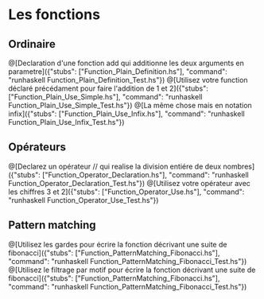 # Les fonctions
## Ordinaire
@[Declaration d'une fonction add qui additionne les deux arguments en parametre]({"stubs": ["Function_Plain_Definition.hs"], "command": "runhaskell Function_Plain_Definition_Test.hs"})
@[Utilisez votre function déclaré précédament pour faire l'addition de 1 et 2]({"stubs": ["Function_Plain_Use_Simple.hs"], "command": "runhaskell Function_Plain_Use_Simple_Test.hs"})
@[La même chose mais en notation infix]({"stubs": ["Function_Plain_Use_Infix.hs"], "command": "runhaskell Function_Plain_Use_Infix_Test.hs"})

## Opérateurs
@[Declarez un opérateur // qui realise la division entiére de deux nombres]({"stubs": ["Function_Operator_Declaration.hs"], "command": "runhaskell Function_Operator_Declaration_Test.hs"})
@[Utilisez votre opérateur avec les chiffres 3 et 2]({"stubs": ["Function_Operator_Use.hs"], "command": "runhaskell Function_Operator_Use_Test.hs"})

## Pattern matching
@[Utilisez les gardes pour écrire la fonction décrivant une suite de fibonacci]({"stubs": ["Function_PatternMatching_Fibonacci.hs"], "command": "runhaskell Function_PatternMatching_Fibonacci_Test.hs"})
@[Utilisez le filtrage par motif pour écrire la fonction décrivant une suite de fibonacci]({"stubs": ["Function_PatternMatching_Fibonacci.hs"], "command": "runhaskell Function_PatternMatching_Fibonacci_Test.hs"})
